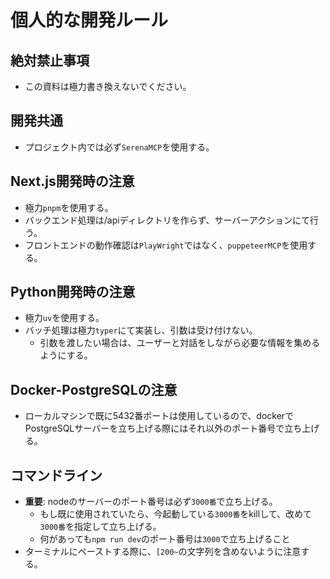 # 個人的な開発ルール

## 絶対禁止事項
- この資料は極力書き換えないでください。

## 開発共通
- プロジェクト内では必ず`SerenaMCP`を使用する。

## Next.js開発時の注意
- 極力`pnpm`を使用する。
- バックエンド処理は/apiディレクトリを作らず、サーバーアクションにて行う。
- フロントエンドの動作確認は`PlayWright`ではなく、`puppeteerMCP`を使用する。

## Python開発時の注意
- 極力`uv`を使用する。
- バッチ処理は極力`typer`にて実装し、引数は受け付けない。
    - 引数を渡したい場合は、ユーザーと対話をしながら必要な情報を集めるようにする。

## Docker-PostgreSQLの注意
- ローカルマシンで既に5432番ポートは使用しているので、dockerでPostgreSQLサーバーを立ち上げる際にはそれ以外のポート番号で立ち上げる。

## コマンドライン
- **重要**: nodeのサーバーのポート番号は必ず`3000番`で立ち上げる。
    - もし既に使用されていたら、今起動している`3000番`をkillして、改めて`3000番`を指定して立ち上げる。
    - 何があっても`npm run dev`のポート番号は`3000`で立ち上げること
- ターミナルにペーストする際に、`[200~`の文字列を含めないように注意する。